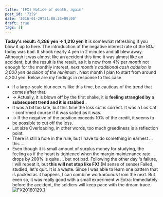 ```yaml
---
title: '[FX] Notice of death, again'
post_id: '7359'
date: '2016-01-29T21:00:36+09:00'
draft: true
tags: []
---
```


**Today's result: 4,286 yen → 1,210 yen** It is somewhat refreshing if you blow it up to here. The introduction of the negative interest rate of the BOJ today was bad. It shook nearly 4 yen in 2 minutes and all blew away. Although it was almost like an accident this time it was almost like an accident, but the result is the result, as it is now from 4% per _month_ not enough for the monthly interest, _next month's additional cash addition is 3,000 yen decision of the minimum_ . Next month I plan to start from around 4,200 yen. Below are my findings in response to this case.

*   If a large-scale blur occurs like this time, be cautious of the trend that comes after that.
*   → Actually, it is blown off by the first shake, it is **feeling strangled by** a **subsequent trend and it is stabbed** .
*   It was a bit too late, but this time the loss cut is correct. It was a Los Cat - confirmed course if it was salted as it was.
*   → If the negative of the position exceeds 10% of the credit, it seems to be possible to cut off the loss.
*   Lot size Overloading, in other words, too much greediness is a reflection point.
*   There is still a hole in the rule, but I have to do something in earnest ... this ....
*   Even though it is small amount of surplus money for studying, the feeling as if the heart is tightened when the margin maintenance rate drops by 200% is quite ... but not bad. Following the other day 's failure, I will repeat it, but **this will not stop like FX!** (M sense of sense) Failed, studied, let's quit. It is a waste. Since I was able to learn one pattern that is packed as it happens, I can combine workarounds from the next. But even so, it was really good with a small experiment w Extra: Immediately before the accident, the soldiers will keep pace with the dream trace. ![FX20160129_1](/wp-content/uploads/2016/01/FX20160129_1.png)
